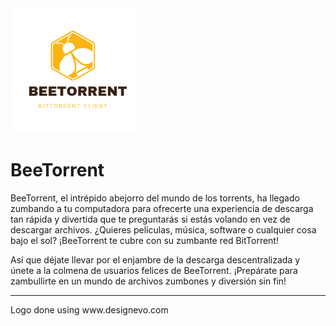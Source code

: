 <img src="assets/logo.png" alt="Logo" width="200" height="200">

# BeeTorrent

BeeTorrent, el intrépido abejorro del mundo de los torrents, ha llegado zumbando a tu computadora para ofrecerte una experiencia de descarga tan rápida y divertida que te preguntarás si estás volando en vez de descargar archivos. ¿Quieres películas, música, software o cualquier cosa bajo el sol? ¡BeeTorrent te cubre con su zumbante red BitTorrent!

Así que déjate llevar por el enjambre de la descarga descentralizada y únete a la colmena de usuarios felices de BeeTorrent. ¡Prepárate para zambullirte en un mundo de archivos zumbones y diversión sin fin!


<hr>
Logo done using www.designevo.com 